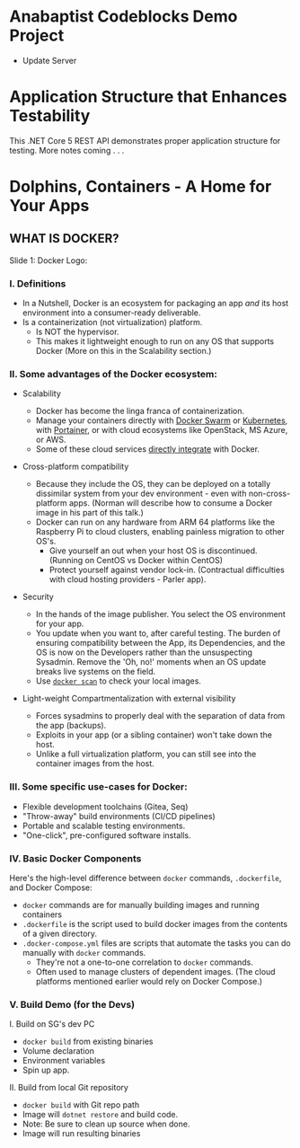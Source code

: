 # Anabaptist Codeblocks Demo Project
- Update Server

# Application Structure that Enhances Testability
This .NET Core 5 REST API demonstrates proper application structure for testing.
More notes coming . . .

# Dolphins, Containers - A Home for Your Apps
## WHAT IS DOCKER?
Slide 1: Docker Logo:
### I. Definitions
- In a Nutshell, Docker is an ecosystem for packaging an app *and* its host environment into a consumer-ready deliverable.
- Is a containerization (not virtualization) platform.
  - Is NOT the hypervisor.
  - This makes it lightweight enough to run on any OS that supports Docker (More on this in the Scalability section.)

### II. Some advantages of the Docker ecosystem:
- Scalability
  - Docker has become the linga franca of containerization.
  - Manage your containers directly with [Docker Swarm](https://docs.docker.com/engine/swarm/) or [Kubernetes](https://kubernetes.io/), with [Portainer](https://www.portainer.io/), or with cloud ecosystems like OpenStack, MS Azure, or AWS.
  - Some of these cloud services [directly integrate](https://www.docker.com/partners) with Docker.

- Cross-platform compatibility
  - Because they include the OS, they can be deployed on a totally dissimilar system from your dev environment - even with non-cross-platform apps. (Norman will describe how to consume a Docker image in his part of this talk.)
  - Docker can run on any hardware from ARM 64 platforms like the Raspberry Pi to cloud clusters, enabling painless migration to other OS's.
    - Give yourself an out when your host OS is discontinued. (Running on CentOS vs Docker within CentOS)
    - Protect yourself against vendor lock-in. (Contractual difficulties with cloud hosting providers - Parler app).

- Security
  - In the hands of the image publisher. You select the OS environment for your app.
  - You update when you want to, after careful testing. The burden of ensuring compatibility between the App, its Dependencies, and the OS is now on the Developers rather than the unsuspecting Sysadmin. Remove the 'Oh, no!' moments when an OS update breaks live systems on the field.
  - Use [`docker scan`](https://docs.docker.com/engine/scan/) to check your local images.

- Light-weight Compartmentalization with external visibility
  - Forces sysadmins to properly deal with the separation of data from the app (backups).
  - Exploits in your app (or a sibling container) won't take down the host.
  - Unlike a full virtualization platform, you can still see into the container images from the host.

### III. Some specific use-cases for Docker:
- Flexible development toolchains (Gitea, Seq)
- "Throw-away" build environments (CI/CD pipelines)
- Portable and scalable testing environments.
- "One-click", pre-configured software installs.

### IV. Basic Docker Components
Here's the high-level difference between `docker` commands, `.dockerfile`, and Docker Compose:
- `docker` commands are for manually building images and running containers
- `.dockerfile` is the script used to build docker images from the contents of a given directory.
- `.docker-compose.yml` files are scripts that automate the tasks you can do manually with `docker` commands.
  - They're not a one-to-one correlation to `docker` commands.
  - Often used to manage clusters of dependent images. (The cloud platforms mentioned earlier would rely on Docker Compose.)

### V. Build Demo (for the Devs)
I. Build on SG's dev PC
- `docker build` from existing binaries
- Volume declaration
- Environment variables
- Spin up app.

II. Build from local Git repository
- `docker build` with Git repo path
- Image will `dotnet restore` and build code.
- Note: Be sure to clean up source when done.
- Image will run resulting binaries
